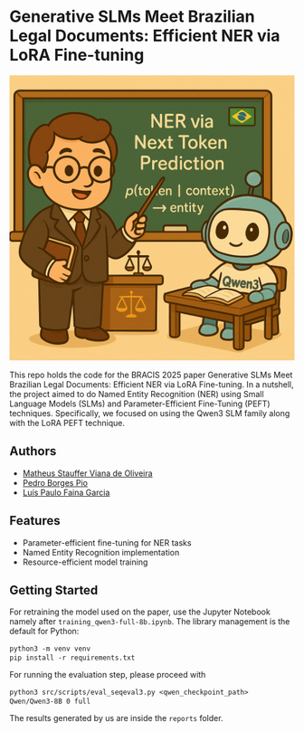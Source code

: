 # Generative SLMs Meet Brazilian Legal Documents: Efficient NER via LoRA Fine-tuning

![NER Teaching Example](imgs/ner_teaching.png)

This repo holds the code for the BRACIS 2025 paper Generative SLMs Meet Brazilian Legal Documents: Efficient NER via LoRA Fine-tuning. In a nutshell, the project aimed to do Named Entity Recognition (NER) using Small Language Models (SLMs) and Parameter-Efficient Fine-Tuning (PEFT) techniques. Specifically, we focused on using the Qwen3 SLM family along with the LoRA PEFT technique.

## Authors

- [Matheus Stauffer Viana de Oliveira](http://lattes.cnpq.br/3634456971616689)
- [Pedro Borges Pio](http://lattes.cnpq.br/0113233013099102)
- [Luís Paulo Faina Garcia](https://lpfgarcia.github.io/index/index.html)

## Features
- Parameter-efficient fine-tuning for NER tasks
- Named Entity Recognition implementation
- Resource-efficient model training

## Getting Started

For retraining the model used on the paper, use the Jupyter Notebook namely after `training_qwen3-full-8b.ipynb`. The library management is the default for Python:

```
python3 -m venv venv
pip install -r requirements.txt
```

For running the evaluation step, please proceed with

```
python3 src/scripts/eval_seqeval3.py <qwen_checkpoint_path> Qwen/Qwen3-8B 0 full
```

The results generated by us are inside the `reports` folder.